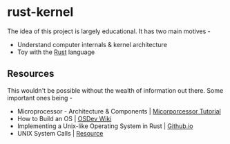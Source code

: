 # rust-kernel
The idea of this project is largely educational. It has two main motives - 
* Understand computer internals & kernel architecture
* Toy with the [Rust](https://www.rust-lang.org/) language

## Resources ##
This wouldn't be possible without the wealth of information out there. Some important ones being -
* Microprocessor - Architecture & Components | [Micorporcessor Tutorial](http://www.eastaughs.fsnet.co.uk/cpu/index.htm)
* How to Build an OS | [OSDev Wiki](http://wiki.osdev.org/Main_Page)
* Implementing a Unix-like Operating System in Rust | [Github.io](http://scialex.github.io/reenix.pdf)
* UNIX System Calls | [Resource](http://www.di.uevora.pt/~lmr/syscalls.html)
